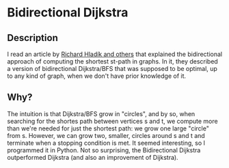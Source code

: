 # Bidirectional Dijkstra

## Description
I read an article by [Richard Hladík and others](https://arxiv.org/abs/2410.14638) that explained the bidirectional approach of computing the shortest st-path in graphs.
In it, they described a version of bidirectional Dijkstra/BFS that was supposed to be optimal, up to any kind of graph, when we don't have prior knowledge of it.

## Why?
The intuition is that Dijkstra/BFS grow in "circles", and by so, when searching for the shortes path between vertices s and t, we compute more than we're needed for just the shortest path: we grow one large "circle" from s. However, we can grow two, smaller, circles around s and t and terminate when a stopping condition is met.
It seemed interesting, so I programmed it in Python. 
Not so surprising, the Bidirectional Dijkstra outperformed Dijkstra (and also an improvement of Dijkstra). 


